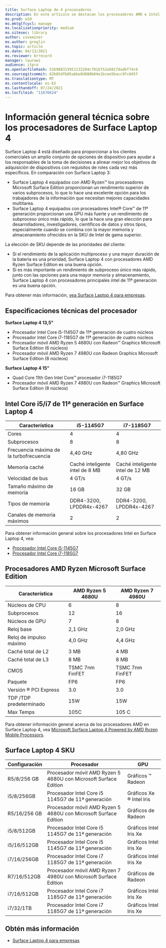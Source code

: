 ```yaml
---
title: Surface Laptop de 4 procesadores
description: En este artículo se destacan los procesadores AMD e Intel Surface Laptop 4.
ms.prod: w10
ms.mktglfcycl: manage
ms.localizationpriority: medium
ms.sitesec: library
author: coveminer
ms.author: greglin
ms.topic: article
ms.date: 04/13/2021
ms.reviewer: brrecord
manager: laurawi
audience: itpro
ms.openlocfilehash: 52b988315951132284c7016752a6817dadbf74c6
ms.sourcegitcommit: 62b85dfb85abbe0d880b04e1bcee5bacc9fc045f
ms.translationtype: MT
ms.contentlocale: es-ES
ms.lasthandoff: 07/24/2021
ms.locfileid: "11676624"
---
```

# <a name="surface-laptop-4-processors-tech-overview"></a>Información general técnica sobre los procesadores de Surface Laptop 4

Surface Laptop 4 está diseñado para proporcionar a los clientes comerciales un amplio conjunto de opciones de dispositivo para ayudar a los responsables de la toma de decisiones a alinear mejor los objetivos de adquisición de dispositivos con requisitos de roles cada vez más específicos. En comparación con Surface Laptop 3:

- Surface Laptop 4 equipados con AMD Ryzen™ los procesadores Microsoft Surface Edition proporcionan un rendimiento superior de varios subprocesos, lo que lo hace una excelente opción para los trabajadores de la información que necesitan mejores capacidades multitarea.
- Surface Laptop 4 equipados con procesadores Intel® Core™ de 11ª generación proporcionan una GPU más fuerte y un rendimiento de subproceso único más rápido, lo que la hace una gran elección para desarrolladores, investigadores, científicos de datos y otros tipos, especialmente cuando se combina con la mayor memoria y almacenamiento ofrecidos en la SKU de Intel de gama superior.

La elección de SKU depende de las prioridades del cliente:

- Si el rendimiento de la aplicación multiproceso y una mayor duración de la batería es una prioridad, Surface Laptop 4 con procesadores AMD Ryzen Surface Edition es una buena opción.
- Si es más importante un rendimiento de subproceso único más rápido, junto con las opciones para una mayor memoria y almacenamiento, Surface Laptop 4 con procesadores principales intel de 11ª generación es una buena opción.

Para obtener más información, [vea Surface Laptop 4 para empresas](https://www.microsoft.com/surface/business/surface-laptop-4).

## <a name="processor-tech-specs"></a>Especificaciones técnicas del procesador

**Surface Laptop 4 13,5"**

- Procesador Intel Core i5-1145G7 de 11ª generación de cuatro núcleos
- Procesador Intel Core i7-1185G7 de 11ª generación de cuatro núcleos
- Procesador móvil AMD Ryzen 5 4680U con Radeon™ Graphics Microsoft Surface Edition (6 núcleos)
- Procesador móvil AMD Ryzen 7 4980U con Radeon Graphics Microsoft Surface Edition (8 núcleos)

**Surface Laptop 4 15"**

- Quad Core 11th Gen Intel Core™ procesador i7-1185G7
- Procesador móvil AMD Ryzen 7 4980U con Radeon™ Graphics Microsoft Surface Edition (8 núcleos)

 

## <a name="11th-gen-intel-core-i5i7-in-surface-laptop-4"></a>Intel Core i5/i7 de 11ª generación en Surface Laptop 4

| Característica                                    | i5-1145G7               | i7-1185G7               |
| ------------------------------------------ | ----------------------- | ----------------------- |
| Cores                                 | 4                       | 4                       |
| Subprocesos                               | 8                       | 8                       |
| Frecuencia máxima de la turbofrecuencia                        | 4,40 GHz                | 4,80 GHz                |
| Memoria caché                                      | Caché inteligente intel de 8 MB  | Caché inteligente intel de 12 MB |
| Velocidad de bus                                  | 4 GT/s                  | 4 GT/s                  |
| Tamaño máximo de memoria  | 16 GB                   | 32 GB                   |
| Tipos de memoria                               | DDR4-3200, LPDDR4x-4267 | DDR4-3200, LPDDR4x-4267 |
| Canales de memoria máximos                   | 2                       | 2                       |


Para obtener información general sobre los procesadores Intel en Surface Laptop 4, vea:

- [Procesador Intel Core i5-1145G7](https://www.intel.com/content/www/us/en/products/sku/208660/intel-core-i51145g7-processor-8m-cache-up-to-4-40-ghz-with-ipu/specifications.html) 
- [Procesador Intel Core i7-1185G7](https://www.intel.com/content/www/us/en/products/sku/208664/intel-core-i71185g7-processor-12m-cache-up-to-4-80-ghz-with-ipu/specifications.html) 

## <a name="amd-ryzen-microsoft-surface-edition-processors"></a>Procesadores AMD Ryzen Microsoft Surface Edition

| Característica              | AMD Ryzen 5 4680U | AMD Ryzen 7 4980U |
| -------------------- | ----------------- | ----------------- |
| Núcleos de CPU            | 6                 | 8                 |
| Subprocesos              | 12                | 16                |
| Núcleos de GPU            | 7                 | 8                 |
| Reloj base           | 2,1 GHz           | 2,0 GHz           |
| Reloj de impulso máximo      | 4,0 GHz           | 4,4 GHz           |
| Caché total de L2       | 3 MB              | 4 MB              |
| Caché total de L3       | 8 MB              | 8 MB              |
| CMOS                 | TSMC 7nm FinFET   | TSMC 7nm FinFET   |
| Paquete              | FP6               | FP6               |
| Versión ® PCI Express | 3.0               | 3.0               |
| TDP /TDP predeterminado    | 15W               | 15W               |
| Max Temps            | 105C              | 105 C             |

Para obtener información general acerca de los procesadores AMD en Surface Laptop 4, vea [Microsoft Surface Laptop 4 Powered by AMD Ryzen Mobile Processors](https://www.amd.com/processors/ryzen-surface-edition).

## <a name="surface-laptop-4-skus"></a>Surface Laptop 4 SKU

| Configuración | Procesador                                                         | GPU                    |
| ------------- | ----------------------------------------------------------------- | ---------------------- |
| R5/8/256 GB    | Procesador móvil AMD Ryzen 5 4680U con Microsoft Surface Edition | Gráficos ™ Radeon       |
| i5/8/256GB    | Procesador Intel Core i5 1145G7 de 11ª generación                          | Gráficos Xe ® Intel Iris |
| R5/16/256 GB   | Procesador móvil AMD Ryzen 5 4680U con Microsoft Surface Edition | Gráficos de Radeon        |
| i5/8/512GB    | Procesador Intel Core i5 1145G7 de 11ª generación                           | Gráficos Intel Iris Xe |
| i5/16/512GB   | Procesador Intel Core i5 1145G7 de 11ª generación                           | Gráficos Intel Iris Xe |
| i7/16/256GB   | Procesador Intel Core i7 1185G7 de 11ª generación                           | Gráficos Intel Iris Xe |
| R7/16/512GB   | Procesador móvil AMD Ryzen 7 4980U con Microsoft Surface Edition | Gráficos de Radeon        |
| i7/16/512GB   | Procesador Intel Core i7 1185G7 de 11ª generación                           | Gráficos Intel Iris Xe |
| i7/32/1TB     | Procesador Intel Core i7 1185G7 de 11ª generación                           | Gráficos Intel Iris Xe |


## <a name="learn-more"></a>Obtén más información

- [Surface Laptop 4 para empresas](https://www.microsoft.com/surface/business/surface-laptop-4)